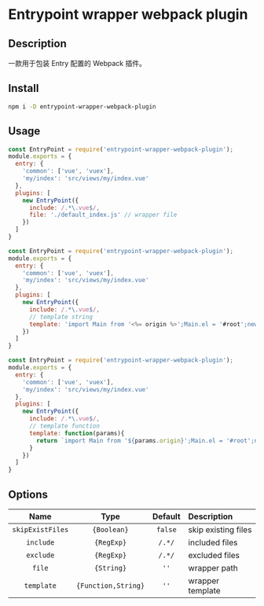 # Entrypoint wrapper webpack plugin

## Description

一款用于包装 Entry 配置的 Webpack 插件。

## Install

```bash
npm i -D entrypoint-wrapper-webpack-plugin
```

## Usage

```js
const EntryPoint = require('entrypoint-wrapper-webpack-plugin');
module.exports = {
  entry: {
    'common': ['vue', 'vuex'],
    'my/index': 'src/views/my/index.vue'
  },
  plugins: [
	new EntryPoint({
	  include: /.*\.vue$/,
	  file: './default_index.js' // wrapper file
	})
  ]
}
```


```js
const EntryPoint = require('entrypoint-wrapper-webpack-plugin');
module.exports = {
  entry: {
    'common': ['vue', 'vuex'],
    'my/index': 'src/views/my/index.vue'
  },
  plugins: [
	new EntryPoint({
	  include: /.*\.vue$/,
	  // template string
	  template: 'import Main from '<%= origin %>';Main.el = '#root';new Vue(Main)'
	})
  ]
}
```


```js
const EntryPoint = require('entrypoint-wrapper-webpack-plugin');
module.exports = {
  entry: {
    'common': ['vue', 'vuex'],
    'my/index': 'src/views/my/index.vue'
  },
  plugins: [
	new EntryPoint({
	  include: /.*\.vue$/,
	  // template function
	  template: function(params){
	    return `import Main from '${params.origin}';Main.el = '#root';new Vue(Main)`
	  }
	})
  ]
}
```

## Options

|Name|Type|Default|Description|
|:--:|:--:|:--:|:----------|
|`skipExistFiles`|`{Boolean}`|`false`|skip existing files|
|`include`|`{RegExp}`|`/.*/`|included files|
|`exclude`|`{RegExp}`|`/.*/`|excluded files|
|`file`|`{String}`|`''`|wrapper path|
|`template`|`{Function,String}`|`''`|wrapper template|

